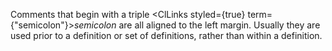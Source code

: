  



Comments that begin with a triple <ClLinks styled={true} term={"semicolon"}><i>semicolon</i></ClLinks> are all aligned to the left margin. Usually they are used prior to a definition or set of definitions, rather than within a definition. 



